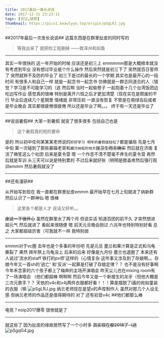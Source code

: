 ```yaml
---
title: 2017最后一篇长说说
date: 2017-12-31 23:23:11
tags: [日记,随想]
thumbnail: https://pics1.beautyyu.top/origin/pSgLRJ.jpg
---
```

##2017年最后一次发长说说##
这篇东西是在群里扯皮的同时写的
>等我出来了 就把你工程删掉 ——致泽州和焖鱼

***

其实一年很快的
这一年开始的时候 应该还是初三上
emmmmm那是大概根本就没有考虑到毕业 没有想过毕业是个什么操作
然后突然就是初三下了 突然就百日誓师了 突然就猝不及防的毕业了
初三下是过的最长的一个学期 其实也是最开心的一段时间 有很多人和自己一样 就是一起念书一起念书 仿佛就是一群志同道合的人（错觉？学习是不可能学习的（逃
然后啊 当时一起偷卷子 一起抱着十几个台湾饭团边吃边写作业 感觉真的很棒 特别是离开六班之后才更加清楚（现在实在是颓废的不行
毕业后连续几个星期里 情绪就 非常压抑 一直没有恢复 不管是在南绿岛玩或者是毕业晚会 其实都很疲倦很疲倦
所以还是毕业了啊。。。
终于有一天还是毕业了
***

##说说暑假##
大家一到暑假 就变了很多很多 包括自己也是
>这个暑假真的短的要命

是的 所以初中任何某某某老师说的`好好学习 明年的暑假就轻松了`都是骗局
先是七月中旬 第一次碰到了那些暴躁老哥和`藏污纳垢的地方`<del>就卫生而言确实</del>
然后就在济南 复活了微笙这么个社团
后来是夏令营 嗯 一个作息不清不楚毫不养生的夏令营
再然后就是军训 头三天可以说是特别累的 不过后来就好些（明明是膝盖疼然后强行观训emmm
然后暑假就没了

***

##还有漫研##

从开始写到现在 我一直都在群里扯皮emmm
最开始早在七月上旬就进了纳新群 然后认识了一群神仙 嗯 很棒
>这里各个都是人才 说话又好听。。

<del>皮这一下很开心</del>
虽然在群里水了两个月 但说实话 知道百团的前不久 才突然想进超元气 然后就进了 看起来很随便 嗯
前天元旦晚会刚过 六兆年也特别特别好看 总之 大家都超级厉害（可我就不一样 我特别弱

***

emmm对于vc圈  去年也是个多事的年份吧
先是元旦 墨兰和果汁算是正式和乌龟撕裂了
果然 拜年祭上乌龟没上
后来的后来 好像是九月份 墨兰也退圈了 本来还有人说过'流水的staff 铁打的pv师'这样的（心情复杂
这件事又涉及到了存娘啊。。存娘今年又一首sh的'逃亡' 和'反派'一起算是打破了存娘定律？？
也不是没有好事啊 今年禾念家的六个孩子都上了梅奔的主场开演唱会 昨天尘儿也在mixing room有了一场演唱会 （他们都超棒 啊啊啊
然后今年又是一个新接生的龙牙（但他大概是三次元歌手？？
天依的v4c和v4j两件衣服都好看！！！算是摆脱了i画的宛如童装的衣服（嘛
<img src="https://pics1.beautyyu.top/origin/pSgLRJ.jpg" alt="pSgLRJ.jpg" border="0">
纳兰老师现在是望x的声库制作人 虽然对那几个人设无感 但纳兰老师的作品还是值得期待的
对了 还有初音v4c
##他们都那么棒

***

电竞？noip2017爆零 很惨就是了

***

就这些了 因为扯皮的缘故居然写了一个小时多
<del>其实现在都2018了（逃</del>
<img src="https://pics1.beautyyu.top/origin/pSgqG4.jpg" alt="pSgqG4.jpg" border="0" />
